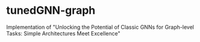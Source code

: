 # tunedGNN-graph
 Implementation of "Unlocking the Potential of Classic GNNs for Graph-level Tasks: Simple Architectures Meet Excellence"
